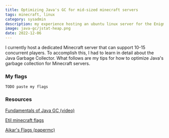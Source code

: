```yaml
---
title: Optimizing Java's GC for mid-sized minecraft servers
tags: minecraft, linux
category: sysadmin
description: my experience hosting an ubuntu linux server for the Enigma SMP
image: java-gc/jstat-heap.png
date: 2022-12-06
---
```


I currently host a dedicated Minecraft server that can support 10-15 concurrent players. To accomplish this, I had to learn in detail about the Java Garbage Collector. What follows are my tips for how to optimize Java's garbage collection for Minecraft servers.

### My flags

```
TODO paste my flags
```

### Resources

[Fundamentals of Java GC (video)](https://www.youtube.com/watch?v=UnaNQgzw4zY)

[Etil minecraft flags](https://github.com/etil2jz/etil-minecraft-flags)

[Aikar's Flags (papermc)](https://docs.papermc.io/paper/aikars-flags)